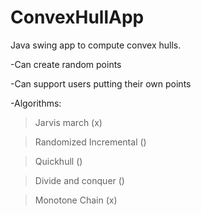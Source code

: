 ConvexHullApp
=============

Java swing app to compute convex hulls.

-Can create random points

-Can support users putting their own points

-Algorithms:

>Jarvis march (x)

>Randomized Incremental ()

>Quickhull ()

>Divide and conquer ()

>Monotone Chain (x)
